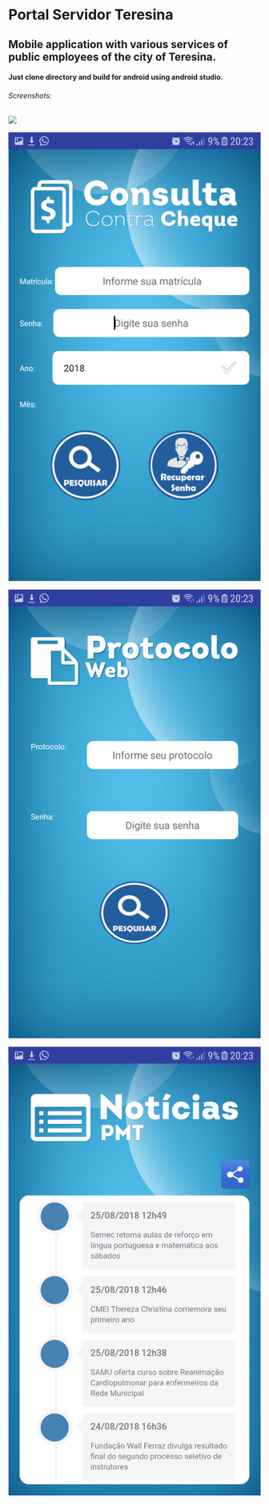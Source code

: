 
Portal Servidor Teresina
==============================================

## Mobile application with various services of public employees of the city of Teresina.  
#### Just clone directory and build for android using android studio. 

###### Screenshots:

<img src="https://github.com/Javac7/Portal-Servidor-Teresina/blob/master/screenshots/Pservidor_1.png" width="50%">

![Screenshot](screenshots/PServidor_2.png)

![Screenshot](screenshots/Pservidor_3.png)

![Screenshot](screenshots/Pservidor_4.png)








